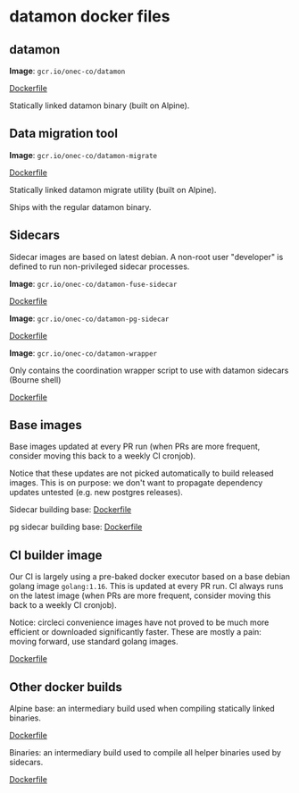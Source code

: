 # datamon docker files

## datamon

**Image**: `gcr.io/onec-co/datamon`

[Dockerfile](./datamon.Dockerfile)

Statically linked datamon binary (built on Alpine).

## Data migration tool

**Image**: `gcr.io/onec-co/datamon-migrate`

[Dockerfile](./migrate.Dockerfile)

Statically linked datamon migrate utility (built on Alpine).

Ships with the regular datamon binary.

## Sidecars

Sidecar images are based on latest debian. A non-root user "developer" is defined to run
non-privileged sidecar processes.

**Image**: `gcr.io/onec-co/datamon-fuse-sidecar`

[Dockerfile](./sidecar.Dockerfile)

**Image**: `gcr.io/onec-co/datamon-pg-sidecar`

[Dockerfile](./sidecar-pg.Dockerfile)

**Image**: `gcr.io/onec-co/datamon-wrapper`

Only contains the coordination wrapper script to use with datamon sidecars (Bourne shell)

[Dockerfile](./wrapper.Dockerfile)

## Base images

Base images updated at every PR run (when PRs are more frequent, consider moving this back to a weekly CI cronjob).

Notice that these updates are not picked automatically to build released images.
This is on purpose: we don't want to propagate dependency updates untested (e.g. new postgres releases).

Sidecar building base:
[Dockerfile](./sidecar-base.Dockerfile)

pg sidecar building base:
[Dockerfile](./pgsidecar-base.Dockerfile)


## CI builder image

Our CI is largely using a pre-baked docker executor based on a base debian golang image `golang:1.16`.
This is updated at every PR run. CI always runs on the latest image (when PRs are more frequent, consider moving this back to a weekly CI cronjob).

Notice: circleci convenience images have not proved to be much more efficient or downloaded significantly faster. These are mostly a pain: moving forward, use standard golang images.

[Dockerfile](./builder.Dockerfile)

## Other docker builds

Alpine base: an intermediary build used when compiling statically linked binaries.

[Dockerfile](./alpine-base.Dockerfile)

Binaries: an intermediary build used to compile all helper binaries used by sidecars.

[Dockerfile](./binaries-base.Dockerfile)
